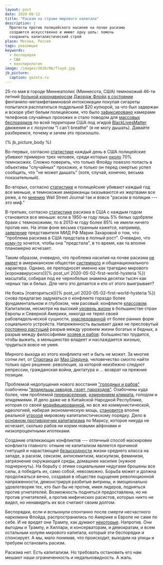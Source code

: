 ```yaml
---
layout: post
date: 2020-06-12
title: "Расизм на страже мирового капитала"
description: |
  Протесты против полицейского насилия на почве расизма
  создаются искусственно и имеют одну цель: помочь
  сохранить капиталистический строй
place: Москва, Россия
tags: революция
keywords:
  - беспорядки
  - США
  - конспирология
image: /images/2020/06/floyd.jpg
jb_picture:
  caption: gazeta.ru
---
```


25-го мая в городе Миннеаполис (Миннесота, США) темнокожий 46-ти
летний [больной коронавирусом](https://tass.ru/obschestvo/8643691)
[Джордж Флойд](https://ru.wikipedia.org/wiki/%D0%A1%D0%BC%D0%B5%D1%80%D1%82%D1%8C_%D0%94%D0%B6%D0%BE%D1%80%D0%B4%D0%B6%D0%B0_%D0%A4%D0%BB%D0%BE%D0%B9%D0%B4%D0%B0)
[в состоянии](https://www.newsru.com/world/04jun2020/floyd_corona.html)
фентанило-метамфетаминовой интоксикации
покупая сигареты попытался расплатиться поддельной $20 купюрой,
за что был задержан и вскоре убит белым полицейским, что было
[зафиксировано](https://edition.cnn.com/2020/05/29/us/george-floyd-new-video-officers-kneel-trnd/index.html)
камерами телефонов случайных прохожих и стало поводом для
[массовых беспорядков](https://ru.wikipedia.org/wiki/%D0%9C%D0%B0%D1%81%D1%81%D0%BE%D0%B2%D1%8B%D0%B5_%D0%B1%D0%B5%D1%81%D0%BF%D0%BE%D1%80%D1%8F%D0%B4%D0%BA%D0%B8_%D0%B2_%D0%A1%D0%A8%D0%90_%282020%29)
по всей территории США под эгидой [BlackLivesMatter](https://ru.wikipedia.org/wiki/Black_Lives_Matter)
движения и с лозунгом "I can't breathe" (я не могу дышать).
Давайте разберемся, почему и зачем это произошло.

{% jb_picture_body %}

<!--more-->

Во-первых, согласно [статистике](https://ajph.aphapublications.org/doi/10.2105/AJPH.2018.304559)
каждый день в США полицейские убивают примерно трех человек, среди которых
[около](https://ru.wikipedia.org/wiki/%D0%A3%D0%B1%D0%B8%D0%B9%D1%81%D1%82%D0%B2%D0%BE_%D0%BF%D1%80%D0%B8_%D0%B7%D0%B0%D0%B4%D0%B5%D1%80%D0%B6%D0%B0%D0%BD%D0%B8%D0%B8#%D0%92_%D0%A1%D0%A8%D0%90)
70% темнокожих. Сложно поверить, что только Флойду повезло попасть в объективы "случайных" прохожих,
и только он перед смертью успел сообщить, что "не может дышать" (хотя, случай, конечно,
весьма показательный).

Во-вторых, согласно [статистике](https://thesocietypages.org/toolbox/police-killing-of-blacks/)
и полицейские убивают каждый год все меньше, и темнокожие американцы
оказываются их жертвами все реже,
а по [мнению](https://www.wsj.com/articles/the-myth-of-systemic-police-racism-11591119883)
Wall Street Journal так и вовсе "расизм в полиции --- это миф."

В-третьих, согласно [статистике](https://igpa.uillinois.edu/programs/racial-attitudes)
расизма в США с каждым годом становится все меньше: если в 1950-м году лишь 5% белых
одобряли браки с темнокожими, то в 2013-м году более 85% не имели ничего против них.
На этом фоне весьма странным кажется, например,
[заявление](https://tass.ru/obschestvo/8670035) представителя МИД РФ Марии Захаровой о том,
что "проблема расизма в США предстала в полный рост". Очевидно, что
[кому-то](https://iz.ru/1019032/2020-06-03/v-belom-dome-priznali-nalichie-v-ssha-rasizma) хочется,
чтобы она "предстала", в то время, как та вполне планомерно исчезает.

Таким образом, очевидно, что проблема насилия на почве расизма
[не имеет](https://regnum.ru/news/polit/2978419.html)
в американском обществе
[системного](https://tass.ru/obschestvo/8670221) и
общенационального характера. Однако, ее преподносят
именно как трагедию мирового [коронавирусного]({% post_url 2020-05-02-first-world-hysteria %})
масштаба, собирая под ее чернобелые знамена десятки тысяч
как черных так и белых. Для чего это делается и кто от этого выигрывает?

Не боясь [повториться]({% post_url 2020-05-02-first-world-hysteria %})
снова предлагаю задуматься о конфликте гораздо более фундаментальном и глубоком,
чем расовый: конфликте [классовом](https://ru.wikipedia.org/wiki/%D0%9A%D0%BB%D0%B0%D1%81%D1%81%D0%BE%D0%B2%D0%B0%D1%8F_%D0%B1%D0%BE%D1%80%D1%8C%D0%B1%D0%B0).
Капитализм, несмотря на высокий
[уровень жизни](https://gtmarket.ru/ratings/quality-of-life-index/info)
в большинстве стран Европы и Северной Америки, никогда не терял своей
рабовладельческой сущности,
[унаследованной](https://www.litres.ru/valentin-katasonov/ot-rabstva-k-rabstvu-drevniy-rim-i-sovremennyy-kapitalizm-10235723/)
от более ранних форм социального
устройста. Напряженность вызывает даже
не пресловутый [постоянно растущий](https://russian.rt.com/business/news/594769-mir-razryv-mezhdu-bogatymi-i-bednymi)
разрыв между уровнем жизни богатых и бедных,
а разрыв между философиями
[хозяев и рабов](https://ru.wikipedia.org/wiki/%D0%9D%D0%B0%D1%91%D0%BC%D0%BD%D0%BE%D0%B5_%D1%80%D0%B0%D0%B1%D1%81%D1%82%D0%B2%D0%BE):
большинство трудится, чтобы выжить,
а меньшинство владеет и наслаждается жизнью, трудиться вовсе не умея.

Мирного выхода из этого конфликта нет и быть не может. За многие сотни лет,
от [Спартака](https://ru.wikipedia.org/wiki/%D0%92%D0%BE%D1%81%D1%81%D1%82%D0%B0%D0%BD%D0%B8%D0%B5_%D0%A1%D0%BF%D0%B0%D1%80%D1%82%D0%B0%D0%BA%D0%B0)
до
[Мао Цзедуна](https://ru.wikipedia.org/wiki/%D0%9C%D0%B0%D0%BE_%D0%A6%D0%B7%D1%8D%D0%B4%D1%83%D0%BD),
человечество смогло найти только одно решение: революция, за которой
неизбежно следуют репрессии, гражданская война, диктатура
и ... возврат на прежние позиции.

Проблемой недопущения нового восстания
["голодных и рабов"](https://ru.wikipedia.org/wiki/%D0%98%D0%BD%D1%82%D0%B5%D1%80%D0%BD%D0%B0%D1%86%D0%B8%D0%BE%D0%BD%D0%B0%D0%BB_%28%D0%B3%D0%B8%D0%BC%D0%BD%29) озабочены
["владельцы заводов, газет, пароходов"](https://ru.wikipedia.org/wiki/%D0%9C%D0%B8%D1%81%D1%82%D0%B5%D1%80_%D0%A2%D0%B2%D0%B8%D1%81%D1%82%D0%B5%D1%80).
Озабочены куда более, чем проблемой
[перенаселения](https://lenta.ru/columns/2010/03/18/vaccine/),
[изменением климата](https://www.kommersant.ru/doc/4232960),
голодом и эпидемиями.
И дело даже не в Китайской Народной Республике, которая со своей
[модифицированной](https://meduza.io/feature/2019/10/05/v-kitae-kommunizm-ili-kapitalizm-pomogli-li-rasstrely-pobedit-korruptsiyu-zaberut-li-kitaytsy-sibir-u-rossii),
но все же коммунистической, идеологией, набирая экономическую
мощь, [становится](https://regnum.ru/news/polit/2823851.html)
вполне реальной [угрозой](https://www.litres.ru/oleg-glazunov/kitayskaya-ugroza/)
мировому капиталистическому порядку. Дело в
[основном противоречии капитализма](https://www.esperanto.mv.ru/wiki/%D0%9C%D0%B0%D1%80%D0%BA%D1%81%D0%B8%D0%B7%D0%BC/%D0%9E%D1%81%D0%BD%D0%BE%D0%B2%D0%BD%D0%BE%D0%B5%D0%9F%D1%80%D0%BE%D1%82%D0%B8%D0%B2%D0%BE%D1%80%D0%B5%D1%87%D0%B8%D0%B5%D0%9A%D0%B0%D0%BF%D0%B8%D1%82%D0%B0%D0%BB%D0%B8%D0%B7%D0%BC%D0%B0)
по Марксу, которое никуда не исчезает, сколько рабов ни корми
новыми айфонами и низкопроцентными ипотеками.

Создание отвлекающих конфликтов --- отличный способ маскировки конфликта главного:
отныне не капитализм является причиной гнетущей и нарастающей
[безысходности](https://www.inopressa.ru/article/20jan2020/nzz/amerikaner.html)
жизни среднего класса на западе, а расизм, сексизм, антисемитизм,
маскулизм, феминизм, загрязнение окружающей среды, домашнее насилие
(нужное подчеркнуть). На борьбу с этими социальными недугами брошены все силы,
а победить их, само собой, невозможно. Борьба может и должна продолжаться вечно,
создавая в обществе ощущение революционной напряженности, демонстрируя
разбитые витрины, и эмоционально удовлетворяя тех, кто был бы не против,
имея лидеров, подняться против угнетателей. Возможность подняться предоставлена,
но не против угнетателей, а против мифических расистов, которых
никто не видел, но ненавидеть их все считают своим долгом.

Беспорядки, если и вспыхнули спонтанно после смерти несчастного наркомана
Флойда, распространились по Америке и Европе не сами по себе. И не вредят они
Трампу, как думают [некоторые](https://thebell.io/mir-smeetsya-nad-vami-besporyadki-v-ssha-grozyat-politicheskim-krizisom).
Напротив. Они выгодны и Трампу, и Хиллари,
и консерваторам, и демократам, и всем остальным холуям мирового капитала, который
эти беспорядки и спонсирует. А мы, мало понимая,
что происходит, выходим на улицы и требуем остановить расизм.

Расизма нет. Есть капитализм. Но требовать остановить его нам мешают
наши ограниченность и недальновидность. А жаль.

